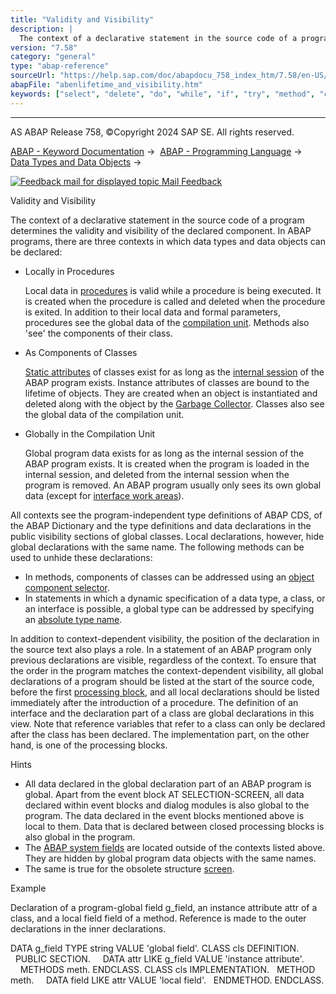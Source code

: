```yaml
---
title: "Validity and Visibility"
description: |
  The context of a declarative statement in the source code of a program determines the validity and visibility of the declared component. In ABAP programs, there are three contexts in which data types and data objects can be declared: -   Locally in Procedures Local data in procedures(https://help.
version: "7.58"
category: "general"
type: "abap-reference"
sourceUrl: "https://help.sap.com/doc/abapdocu_758_index_htm/7.58/en-US/abenlifetime_and_visibility.htm"
abapFile: "abenlifetime_and_visibility.htm"
keywords: ["select", "delete", "do", "while", "if", "try", "method", "class", "data", "types", "abenlifetime", "and", "visibility"]
---
```


* * *

AS ABAP Release 758, ©Copyright 2024 SAP SE. All rights reserved.

[ABAP - Keyword Documentation](https://help.sap.com/doc/abapdocu_758_index_htm/7.58/en-US/abenabap.htm) →  [ABAP - Programming Language](https://help.sap.com/doc/abapdocu_758_index_htm/7.58/en-US/abenabap_reference.htm) →  [Data Types and Data Objects](https://help.sap.com/doc/abapdocu_758_index_htm/7.58/en-US/abentypes_and_objects.htm) → 

 [![](Mail.gif?object=Mail.gif "Feedback mail for displayed topic") Mail Feedback](mailto:f1_help@sap.com?subject=Feedback%20on%20ABAP%20Documentation&body=Document:%20Validity%20and%20Visibility%2C%20ABENLIFETIME_AND_VISIBILITY%2C%20758%0D%0A%0D%0AError:%0D%0A%0D%0A%0D%0A%0D%0ASuggestion%20for%20improvement:)

Validity and Visibility

The context of a declarative statement in the source code of a program determines the validity and visibility of the declared component. In ABAP programs, there are three contexts in which data types and data objects can be declared:

-   Locally in Procedures
    
    Local data in [procedures](https://help.sap.com/doc/abapdocu_758_index_htm/7.58/en-US/abenprocedure_glosry.htm "Glossary Entry") is valid while a procedure is being executed. It is created when the procedure is called and deleted when the procedure is exited. In addition to their local data and formal parameters, procedures see the global data of the [compilation unit](https://help.sap.com/doc/abapdocu_758_index_htm/7.58/en-US/abencompilation_unit_glosry.htm "Glossary Entry"). Methods also 'see' the components of their class.
    
-   As Components of Classes
    
    [Static attributes](https://help.sap.com/doc/abapdocu_758_index_htm/7.58/en-US/abenstatic_attribute_glosry.htm "Glossary Entry") of classes exist for as long as the [internal session](https://help.sap.com/doc/abapdocu_758_index_htm/7.58/en-US/abeninternal_session_glosry.htm "Glossary Entry") of the ABAP program exists. Instance attributes of classes are bound to the lifetime of objects. They are created when an object is instantiated and deleted along with the object by the [Garbage Collector](https://help.sap.com/doc/abapdocu_758_index_htm/7.58/en-US/abengarbage_collector_glosry.htm "Glossary Entry"). Classes also see the global data of the compilation unit.
    
-   Globally in the Compilation Unit
    
    Global program data exists for as long as the internal session of the ABAP program exists. It is created when the program is loaded in the internal session, and deleted from the internal session when the program is removed. An ABAP program usually only sees its own global data (except for [interface work areas](https://help.sap.com/doc/abapdocu_758_index_htm/7.58/en-US/abeninterface_work_area_glosry.htm "Glossary Entry")).
    

All contexts see the program-independent type definitions of ABAP CDS, of the ABAP Dictionary and the type definitions and data declarations in the public visibility sections of global classes. Local declarations, however, hide global declarations with the same name. The following methods can be used to unhide these declarations:

-   In methods, components of classes can be addressed using an [object component selector](https://help.sap.com/doc/abapdocu_758_index_htm/7.58/en-US/abenobject_component_select_glosry.htm "Glossary Entry").
-   In statements in which a dynamic specification of a data type, a class, or an interface is possible, a global type can be addressed by specifying an [absolute type name](https://help.sap.com/doc/abapdocu_758_index_htm/7.58/en-US/abenabsolute_typename_glosry.htm "Glossary Entry").

In addition to context-dependent visibility, the position of the declaration in the source text also plays a role. In a statement of an ABAP program only previous declarations are visible, regardless of the context. To ensure that the order in the program matches the context-dependent visibility, all global declarations of a program should be listed at the start of the source code, before the first [processing block](https://help.sap.com/doc/abapdocu_758_index_htm/7.58/en-US/abenprocessing_block_glosry.htm "Glossary Entry"), and all local declarations should be listed immediately after the introduction of a procedure. The definition of an interface and the declaration part of a class are global declarations in this view. Note that reference variables that refer to a class can only be declared after the class has been declared. The implementation part, on the other hand, is one of the processing blocks.

Hints

-   All data declared in the global declaration part of an ABAP program is global. Apart from the event block AT SELECTION-SCREEN, all data declared within event blocks and dialog modules is also global to the program. The data declared in the event blocks mentioned above is local to them. Data that is declared between closed processing blocks is also global in the program.
-   The [ABAP system fields](https://help.sap.com/doc/abapdocu_758_index_htm/7.58/en-US/abensystem_fields.htm) are located outside of the contexts listed above. They are hidden by global program data objects with the same names.
-   The same is true for the obsolete structure [screen](https://help.sap.com/doc/abapdocu_758_index_htm/7.58/en-US/abenscreen_structure_obsolete.htm).

Example

Declaration of a program-global field g\_field, an instance attribute attr of a class, and a local field field of a method. Reference is made to the outer declarations in the inner declarations.

DATA g\_field TYPE string VALUE 'global field'.
CLASS cls DEFINITION.
  PUBLIC SECTION.
    DATA attr LIKE g\_field VALUE 'instance attribute'.
    METHODS meth.
ENDCLASS.
CLASS cls IMPLEMENTATION.
  METHOD meth.
    DATA field LIKE attr VALUE 'local field'.
  ENDMETHOD.
ENDCLASS.